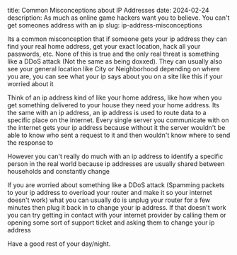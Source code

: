 title: Common Misconceptions about IP Addresses
date: 2024-02-24
description: As much as online game hackers want you to believe. You can't get someones address with an ip
slug: ip-address-misconceptions

Its a common misconception that if someone gets your ip address they can find your real home address, get your exact location, hack all your passwords, etc. None of this is true and the only real threat is something like a DDoS attack (Not the same as being doxxed). They can usually also see your general location like City or Neighborhood depending on where you are, you can see what your ip says about you on a site like this if your worried about it

Think of an ip address kind of like your home address, like how when you get something delivered to your house they need your home address. Its the same with an ip address, an ip address is used to route data to a specific place on the internet. Every single server you communicate with on the internet gets your ip address because without it the server wouldn't be able to know who sent a request to it and then wouldn't know where to send the response to

However you can't really do much with an ip address to identify a specific person in the real world because ip addresses are usually shared between households and constantly change

If you are worried about something like a DDoS attack (Spamming packets to your ip address to overload your router and make it so your internet doesn't work) what you can usually do is unplug your router for a few minutes then plug it back in to change your ip address. If that doesn't work you can try getting in contact with your internet provider by calling them or opening some sort of support ticket and asking them to change your ip address

Have a good rest of your day/night.